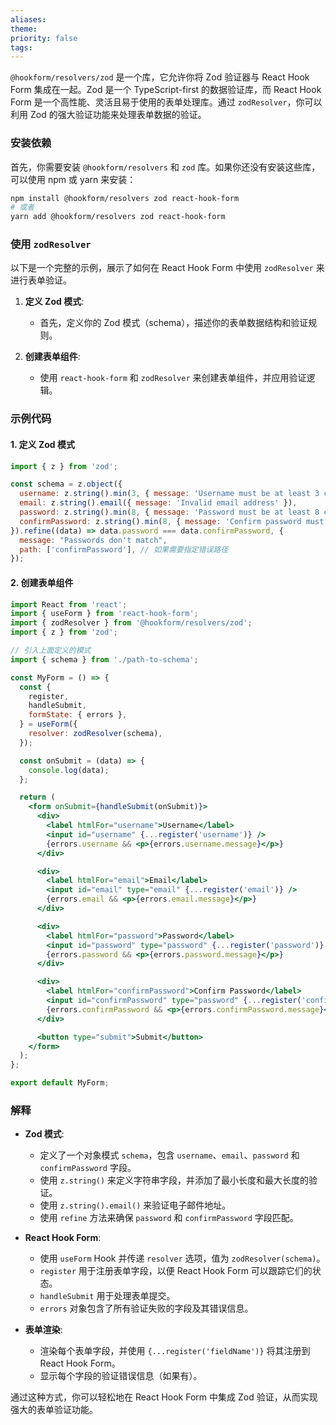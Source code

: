 ```yaml
---
aliases: 
theme: 
priority: false
tags:
---
```

`@hookform/resolvers/zod` 是一个库，它允许你将 Zod 验证器与 React Hook Form 集成在一起。Zod 是一个 TypeScript-first 的数据验证库，而 React Hook Form 是一个高性能、灵活且易于使用的表单处理库。通过 `zodResolver`，你可以利用 Zod 的强大验证功能来处理表单数据的验证。

### 安装依赖

首先，你需要安装 `@hookform/resolvers` 和 `zod` 库。如果你还没有安装这些库，可以使用 npm 或 yarn 来安装：

```sh
npm install @hookform/resolvers zod react-hook-form
# 或者
yarn add @hookform/resolvers zod react-hook-form
```

### 使用 `zodResolver`

以下是一个完整的示例，展示了如何在 React Hook Form 中使用 `zodResolver` 来进行表单验证。

1. **定义 Zod 模式**:
   - 首先，定义你的 Zod 模式（schema），描述你的表单数据结构和验证规则。

2. **创建表单组件**:
   - 使用 `react-hook-form` 和 `zodResolver` 来创建表单组件，并应用验证逻辑。

### 示例代码

#### 1. 定义 Zod 模式

```jsx
import { z } from 'zod';

const schema = z.object({
  username: z.string().min(3, { message: 'Username must be at least 3 characters long' }).max(20, { message: 'Username cannot be longer than 20 characters' }),
  email: z.string().email({ message: 'Invalid email address' }),
  password: z.string().min(8, { message: 'Password must be at least 8 characters long' }),
  confirmPassword: z.string().min(8, { message: 'Confirm password must be at least 8 characters long' }),
}).refine((data) => data.password === data.confirmPassword, {
  message: "Passwords don't match",
  path: ['confirmPassword'], // 如果需要指定错误路径
});
```

#### 2. 创建表单组件

```jsx
import React from 'react';
import { useForm } from 'react-hook-form';
import { zodResolver } from '@hookform/resolvers/zod';
import { z } from 'zod';

// 引入上面定义的模式
import { schema } from './path-to-schema';

const MyForm = () => {
  const {
    register,
    handleSubmit,
    formState: { errors },
  } = useForm({
    resolver: zodResolver(schema),
  });

  const onSubmit = (data) => {
    console.log(data);
  };

  return (
    <form onSubmit={handleSubmit(onSubmit)}>
      <div>
        <label htmlFor="username">Username</label>
        <input id="username" {...register('username')} />
        {errors.username && <p>{errors.username.message}</p>}
      </div>

      <div>
        <label htmlFor="email">Email</label>
        <input id="email" type="email" {...register('email')} />
        {errors.email && <p>{errors.email.message}</p>}
      </div>

      <div>
        <label htmlFor="password">Password</label>
        <input id="password" type="password" {...register('password')} />
        {errors.password && <p>{errors.password.message}</p>}
      </div>

      <div>
        <label htmlFor="confirmPassword">Confirm Password</label>
        <input id="confirmPassword" type="password" {...register('confirmPassword')} />
        {errors.confirmPassword && <p>{errors.confirmPassword.message}</p>}
      </div>

      <button type="submit">Submit</button>
    </form>
  );
};

export default MyForm;
```

### 解释

- **Zod 模式**:
  - 定义了一个对象模式 `schema`，包含 `username`、`email`、`password` 和 `confirmPassword` 字段。
  - 使用 `z.string()` 来定义字符串字段，并添加了最小长度和最大长度的验证。
  - 使用 `z.string().email()` 来验证电子邮件地址。
  - 使用 `refine` 方法来确保 `password` 和 `confirmPassword` 字段匹配。

- **React Hook Form**:
  - 使用 `useForm` Hook 并传递 `resolver` 选项，值为 `zodResolver(schema)`。
  - `register` 用于注册表单字段，以便 React Hook Form 可以跟踪它们的状态。
  - `handleSubmit` 用于处理表单提交。
  - `errors` 对象包含了所有验证失败的字段及其错误信息。

- **表单渲染**:
  - 渲染每个表单字段，并使用 `{...register('fieldName')}` 将其注册到 React Hook Form。
  - 显示每个字段的验证错误信息（如果有）。

通过这种方式，你可以轻松地在 React Hook Form 中集成 Zod 验证，从而实现强大的表单验证功能。